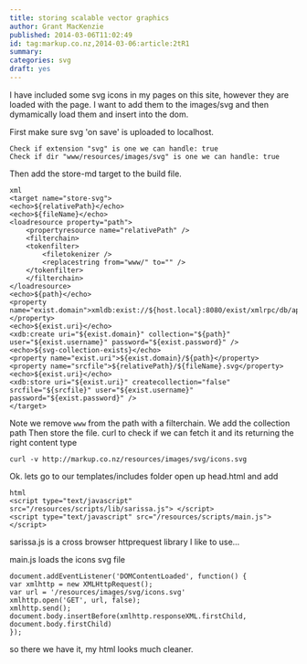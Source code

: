 ```yaml
---
title: storing scalable vector graphics
author: Grant MacKenzie
published: 2014-03-06T11:02:49
id: tag:markup.co.nz,2014-03-06:article:2tR1
summary:
categories: svg
draft: yes
---
```


I have included some svg icons in my pages on this site, however they are loaded  with the page. I want to add them to the images/svg and then dymamically load them and insert into the dom.

First make sure svg 'on save' is uploaded to localhost.

    Check if extension "svg" is one we can handle: true
    Check if dir "www/resources/images/svg" is one we can handle: true

Then add the store-md target to the build file.

    xml
    <target name="store-svg">
	<echo>${relativePath}</echo>
	<echo>${fileName}</echo>
	<loadresource property="path">
	    <propertyresource name="relativePath" />
	    <filterchain>
		<tokenfilter>
		    <filetokenizer />
		    <replacestring from="www/" to="" />
		</tokenfilter>
	    </filterchain>
	</loadresource>
	<echo>${path}</echo>
	<property name="exist.domain">xmldb:exist://${host.local}:8080/exist/xmlrpc/db/apps/${project.domain}</property>
	<echo>${exist.uri}</echo>
	<xdb:create uri="${exist.domain}" collection="${path}" user="${exist.username}" password="${exist.password}" />
	<echo>${svg-collection-exists}</echo>
	<property name="exist.uri">${exist.domain}/${path}</property>
	<property name="srcfile">${relativePath}/${fileName}.svg</property>
	<echo>${exist.uri}</echo>
	<xdb:store uri="${exist.uri}" createcollection="false" srcfile="${srcfile}" user="${exist.username}" password="${exist.password}" />
    </target>

Note we remove ```www``` from the path with a filterchain.
We add the collection path
Then store the file. 	curl to check if we can fetch it and its returning the right content type

    curl -v http://markup.co.nz/resources/images/svg/icons.svg


Ok. lets go to our templates/includes  folder open up head.html and add

    html
    <script type="text/javascript" src="/resources/scripts/lib/sarissa.js"> </script>
    <script type="text/javascript" src="/resources/scripts/main.js"> </script>

sarissa.js is a cross browser httprequest library I like to use...

main.js loads the icons svg file

    document.addEventListener('DOMContentLoaded', function() {
	var xmlhttp = new XMLHttpRequest();
	var url = '/resources/images/svg/icons.svg'
	xmlhttp.open('GET', url, false);
	xmlhttp.send();
	document.body.insertBefore(xmlhttp.responseXML.firstChild, document.body.firstChild)
    });

so there we have it, my html looks much cleaner.
